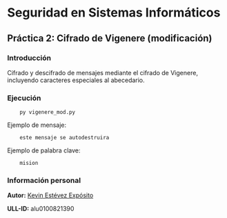 # Seguridad en Sistemas Informáticos

## Práctica 2: Cifrado de Vigenere (modificación)

### Introducción

Cifrado y descifrado de mensajes mediante el cifrado de Vigenere, incluyendo caracteres especiales al abecedario.

### Ejecución

~~~
    py vigenere_mod.py
~~~

Ejemplo de mensaje:

~~~
    este mensaje se autodestruira
~~~

Ejemplo de palabra clave:

~~~
    mision
~~~

### Información personal

**Autor:** [Kevin Estévez Expósito](https://alu0100821390.github.io/)

**ULL-ID:** alu0100821390
